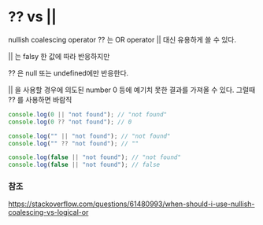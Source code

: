 # ?? vs ||

nullish coalescing operator ?? 는 OR operator || 대신 유용하게 쓸 수 있다.

|| 는 falsy 한 값에 따라 반응하지만

?? 은 null 또는 undefined에만 반응한다.

|| 을 사용할 경우에 의도된 number 0 등에 예기치 못한 결과를 가져올 수 있다. 그럴때 ?? 를 사용하면 바람직

```js
console.log(0 || "not found"); // "not found"
console.log(0 ?? "not found"); // 0

console.log("" || "not found"); // "not found"
console.log("" ?? "not found"); // ""

console.log(false || "not found"); // "not found"
console.log(false || "not found"); // false
```

### 참조

https://stackoverflow.com/questions/61480993/when-should-i-use-nullish-coalescing-vs-logical-or
